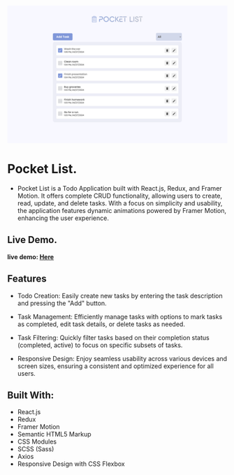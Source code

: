 ![Pocket List](./banner.png)

# Pocket List.

- Pocket List is a Todo Application built with React.js, Redux, and Framer Motion. It offers complete CRUD functionality, allowing users to create, read, update, and delete tasks. With a focus on simplicity and usability, the application features dynamic animations powered by Framer Motion, enhancing the user experience.

## Live Demo.

**live demo: [Here](https://pocketlist-todo.netlify.app/)**

## Features

- Todo Creation: Easily create new tasks by entering the task description and pressing the "Add" button.

- Task Management: Efficiently manage tasks with options to mark tasks as completed, edit task details, or delete tasks as needed.

- Task Filtering: Quickly filter tasks based on their completion status (completed, active) to focus on specific subsets of tasks.

- Responsive Design: Enjoy seamless usability across various devices and screen sizes, ensuring a consistent and optimized experience for all users.

## Built With:

- React.js
- Redux
- Framer Motion
- Semantic HTML5 Markup
- CSS Modules
- SCSS (Sass)
- Axios
- Responsive Design with CSS Flexbox
